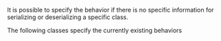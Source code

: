 It is possible to specify the behavior if there is no specific information for serializing or
deserializing a specific class.

The following classes specify the currently existing behaviors
